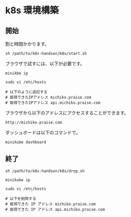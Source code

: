 # k8s 環境構築

## 開始

割と時間かかります。

```
sh /path/to/k8s-handson/k8s/start.sh
```

ブラウザで試すには、以下が必要です。

```
minikbe ip

sudo vi /etc/hosts

# 以下のように追記する
# 取得できたIPアドレス michiko.praise.com
# 取得できたIPアドレス api.michiko.praise.com
```

ブラウザから以下のアドレスにアクセスすることができます。

```
http://michiko.praise.com
```

ダッシュボードは以下のコマンドで。

```
minikube dashboard
```

## 終了

```
sh /path/to/k8s-handson/k8s/drop.sh
```

```
minikube ip

sudo vi /etc/hosts

# 以下を削除する
# 取得できた IP アドレス michiko.praise.com
# 取得できた IP アドレス api.michiko.praise.com
```
